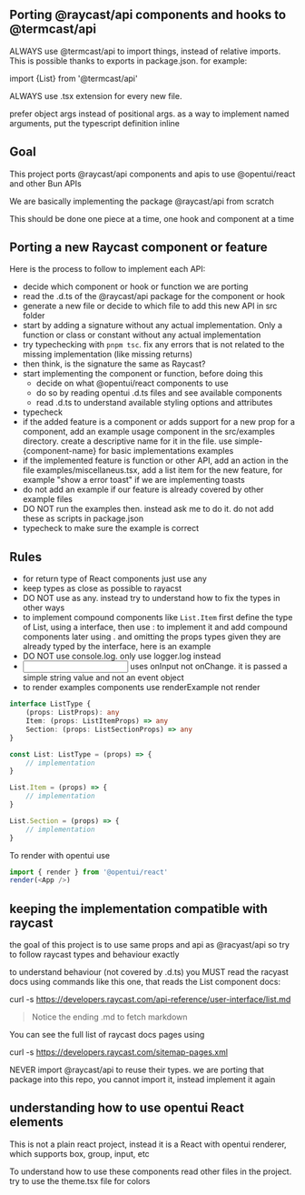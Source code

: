 ## Porting @raycast/api components and hooks to @termcast/api

ALWAYS use @termcast/api to import things, instead of relative imports. This is possible thanks to exports in package.json. for example:

import {List} from '@termcast/api'

ALWAYS use .tsx extension for every new file.

prefer object args instead of positional args. as a way to implement named arguments, put the typescript definition inline

## Goal

This project ports @raycast/api components and apis to use @opentui/react and other Bun APIs

We are basically implementing the package @raycast/api from scratch

This should be done one piece at a time, one hook and component at a time

## Porting a new Raycast component or feature

Here is the process to follow to implement each API:

- decide which component or hook or function we are porting
- read the .d.ts of the @raycast/api package for the component or hook
- generate a new file or decide to which file to add this new API in src folder
- start by adding a signature without any actual implementation. Only a function or class or constant without any actual implementation
- try typechecking with `pnpm tsc`. fix any errors that is not related to the missing implementation (like missing returns)
- then think, is the signature the same as Raycast?
- start implementing the component or function, before doing this
    - decide on what @opentui/react components to use
    - do so by reading opentui .d.ts files and see available components
    - read .d.ts to understand available styling options and attributes
- typecheck
- if the added feature is a component or adds support for a new prop for a component, add an example usage component in the src/examples directory. create a descriptive name for it in the file. use simple-{component-name} for basic implementations examples
- if the implemented feature is function or other API, add an action in the file examples/miscellaneus.tsx, add a list item for the new feature, for example "show a error toast" if we are implementing toasts
- do not add an example if our feature is already covered by other example files
- DO NOT run the examples then. instead ask me to do it. do not add these as scripts in package.json
- typecheck to make sure the example is correct

## Rules

- for return type of React components just use any
- keep types as close as possible to rayacst
- DO NOT use as any. instead try to understand how to fix the types in other ways
- to implement compound components like `List.Item` first define the type of List, using a interface, then use : to implement it and add compound components later using . and omitting the props types given they are already typed by the interface, here is an example
- DO NOT use console.log. only use logger.log instead
- <input> uses onInput not onChange. it is passed a simple string value and not an event object
- to render examples components use renderExample not render

```typescript
interface ListType {
    (props: ListProps): any
    Item: (props: ListItemProps) => any
    Section: (props: ListSectionProps) => any
}

const List: ListType = (props) => {
    // implementation
}

List.Item = (props) => {
    // implementation
}

List.Section = (props) => {
    // implementation
}
```


To render with opentui use

```ts
import { render } from '@opentui/react'
render(<App />)
```

## keeping the implementation compatible with raycast

the goal of this project is to use same props and api as @racyast/api so try to follow raycast types and behaviour exactly

to understand behaviour (not covered by .d.ts) you MUST read the racyast docs using commands like this one, that reads the List component docs:

curl -s https://developers.raycast.com/api-reference/user-interface/list.md

> Notice the ending .md to fetch markdown

You can see the full list of raycast docs pages using

curl -s https://developers.raycast.com/sitemap-pages.xml

NEVER import @raycast/api to reuse their types. we are porting that package into this repo, you cannot import it, instead implement it again

## understanding how to use opentui React elements

This is not a plain react project, instead it is a React with opentui renderer, which supports box, group, input, etc

To understand how to use these components read other files in the project. try to use the theme.tsx file for colors
